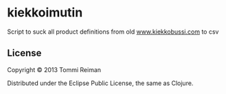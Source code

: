 # kiekkoimutin

Script to suck all product definitions from old www.kiekkobussi.com to csv

## License

Copyright © 2013 Tommi Reiman

Distributed under the Eclipse Public License, the same as Clojure.
